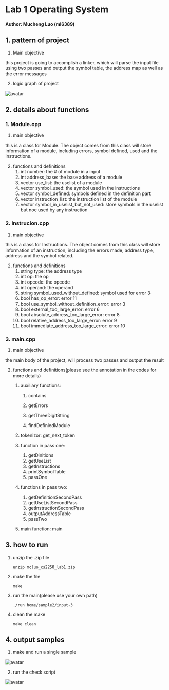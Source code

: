 #  Lab 1 Operating System

#### Author: Mucheng Luo (ml6389)



## 1. pattern of project

1. Main objective

this project is going to accomplish a linker, which will parse the input file using two passes and output the symbol table, the address map as well as the error messages

2. logic graph of project

![avatar](https://s1.ax1x.com/2020/10/01/0K0Goq.png)



## 2. details about functions

### 1. Module.cpp

1. main objective

this is a class for Module. The object comes from this class will store information of a module, including errors, symbol defined, used and the instructions.

2. functions and definitions
    1. int number: the # of module in a input
    2. int address_base: the base address of a module
    3. vector<string> use_list: the uselist of a module
    4. vector<string> symbol_used: the symbol used in the instructions
    5. vector<string> symbol_defined: symbols defined in the definition part
    6. vector<Instruction> instruction_list: the instruction list of the module
    7. vector<string> symbol_in_uselist_but_not_used: store symbols in the uselist but noe used by any instruction
    
### 2. Instrucion.cpp

1. main objective

this is a class for Instructions. The object comes from this class will store information of an instruction, including the errors made,  address type, address and the symbol related.

2. functions and definitions
    1. string type: the address type
    2. int op: the op
    3. int opcode: the opcode
    4. int operand: the operand
    5. string symbol_used_without_defined: symbol used for error 3
    6. bool has_op_error: error 11
    7. bool use_symbol_without_definition_error: error 3
    8. bool external_too_large_error: error 6
    9. bool absolute_address_too_large_error: error 8
    10. bool relative_address_too_large_error: error 9
    11. bool immediate_address_too_large_error: error 10

### 3. main.cpp

1. main objective

the main body of the project, will process two passes and output the result

2. functions and definitions(please see the annotation in the codes for more details)
    1. auxiliary functions:
      
        1. contains
        
        2. getErrors
        3. getThreeDigitString
        4. findDefiniedModule
        
    2. tokenizor: get_next_token
    
    3. function in pass one:
    
        1. getDinitions
        2. getUseList
        3. getInstructions
        4. printSymbolTable
        5. passOne
    
    4. functions in pass two:
    
        1. getDefinitionSecondPass
        2. getUseListSecondPass
        3. getInstructionSecondPass
        4. outputAddressTable
        5. passTwo
    
    5. main function: main



## 3. how to run

1. unzip the .zip file

   ```shell
   unzip mcluo_cs2250_lab1.zip
   ```

2. make the file

   ```
   make
   ```

3. run the main(please use your own path)

   ```
   ./run home/sample2/input-3
   ```

4. clean the make

   ```
   make clean
   ```

   



## 4. output samples

1. make and run a single sample

![avatar](https://s1.ax1x.com/2020/10/01/0KsPht.png)

2. run the check script

![avatar](https://s1.ax1x.com/2020/10/01/0KsAc8.png)
